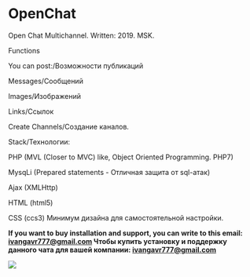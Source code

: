 # OpenChat

Open Chat Multichannel. Written: 2019. MSK.

Functions 

You can post:/Возможности публикаций

Messages/Сообщений

Images/Изображений

Links/Ссылок

Create Channels/Создание каналов.

Stack/Технологии:

PHP (MVL (Closer to MVC) like, Object Oriented Programming. PHP7)

MysqLi (Prepared statements - Отличная защита от sql-атак)

Ajax (XMLHttp)

HTML (html5)

CSS (ccs3) 
Минимум дизайна для самостоятельной настройки.

<b>If you want to buy installation and support, you can write to this email: ivangavr777@gmail.com
Чтобы купить установку и поддержку данного чата для вашей компании: ivangavr777@gmail.com</b>

<img src="https://downloader.disk.yandex.ru/preview/da4e75c278d1c6e779a8d2a613e203e94b100e0299fd93806ed732671080a56d/5db2f4fe/36sOaU11RgH8RmORLwyTtvIpVM22tigjiQ572WpsCLEhSL5OFcumA2OL_SGalK6a3PYXvHLjDsC97XzQS0Vj3g==?uid=0&filename=2019-10-25-120453_1024x600_scrot.png&disposition=inline&hash=&limit=0&content_type=image%2Fpng&tknv=v2&owner_uid=46310085&size=2048x2048">

